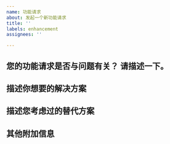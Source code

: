 ```yaml
---
name: 功能请求
about: 发起一个新功能请求
title: ''
labels: enhancement
assignees: ''

---
```

<!-- 
注意：不要删除模板内容，删除或更改将会被机器人自动关闭 
-->
## 您的功能请求是否与问题有关？ 请描述一下。
<!-- 简明扼要地描述问题所在。 -->


## 描述你想要的解决方案
<!-- 欢迎提供脑洞 -->


## 描述您考虑过的替代方案
<!-- 如果有参考链接，请在此附上 -->


## 其他附加信息
<!-- 您可以添加屏幕截图等信息 -->
